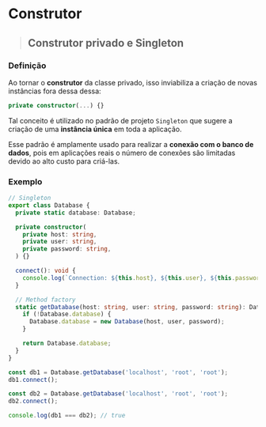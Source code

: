 # Construtor

> ## **Construtor privado e Singleton**

### **Definição**

Ao tornar o **construtor** da classe privado, isso inviabiliza a criação de novas instâncias fora dessa dessa:

```ts
private constructor(...) {}
```

Tal conceito é utilizado no padrão de projeto `Singleton` que sugere a criação de uma **instância única** em toda a aplicação.

Esse padrão é amplamente usado para realizar a **conexão com o banco de dados**, pois em aplicações reais o número de conexões são limitadas devido ao alto custo para criá-las.

### **Exemplo**

```ts
// Singleton
export class Database {
  private static database: Database;

  private constructor(
    private host: string,
    private user: string,
    private password: string,
  ) {}

  connect(): void {
    console.log(`Connection: ${this.host}, ${this.user}, ${this.password}`);
  }

  // Method factory
  static getDatabase(host: string, user: string, password: string): Database {
    if (!Database.database) {
      Database.database = new Database(host, user, password);
    }

    return Database.database;
  }
}

const db1 = Database.getDatabase('localhost', 'root', 'root');
db1.connect();

const db2 = Database.getDatabase('localhost', 'root', 'root');
db2.connect();

console.log(db1 === db2); // true
```